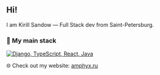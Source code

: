 ## Hi!

I am Kirill Sandow — Full Stack dev from Saint-Petersburg.

### :wrench: My main stack

[![Django, TypeScript, React, Java](https://skillicons.dev/icons?i=django,ts,react,java)](https://skillicons.dev)

:globe_with_meridians: Check out my website: [amphyx.ru](https://amphyx.ru)
